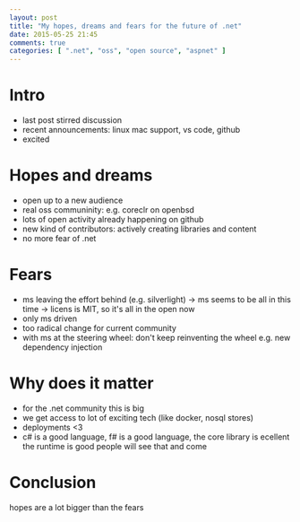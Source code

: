 ```yaml
---
layout: post
title: "My hopes, dreams and fears for the future of .net"
date: 2015-05-25 21:45
comments: true
categories: [ ".net", "oss", "open source", "aspnet" ]
---
```


# Intro

* last post stirred discussion
* recent announcements: linux mac support, vs code, github
* excited

# Hopes and dreams

* open up to a new audience
* real oss communinity: e.g. coreclr on openbsd
* lots of open activity already happening on github
* new kind of contributors: actively creating libraries and content
* no more fear of .net

# Fears

* ms leaving the effort behind (e.g. silverlight)
  -> ms seems to be all in this time
  -> licens is MIT, so it's all in the open now
* only ms driven
* too radical change for current community 
* with ms at the steering wheel: don't keep reinventing the wheel
  e.g. new dependency injection

# Why does it matter

* for the .net community this is big
* we get access to lot of exciting tech (like docker, nosql stores)
* deployments <3
* c# is a good language, f# is a good language, the core library is ecellent
  the runtime is good
  people will see that and come

# Conclusion

hopes are a lot bigger than the fears
